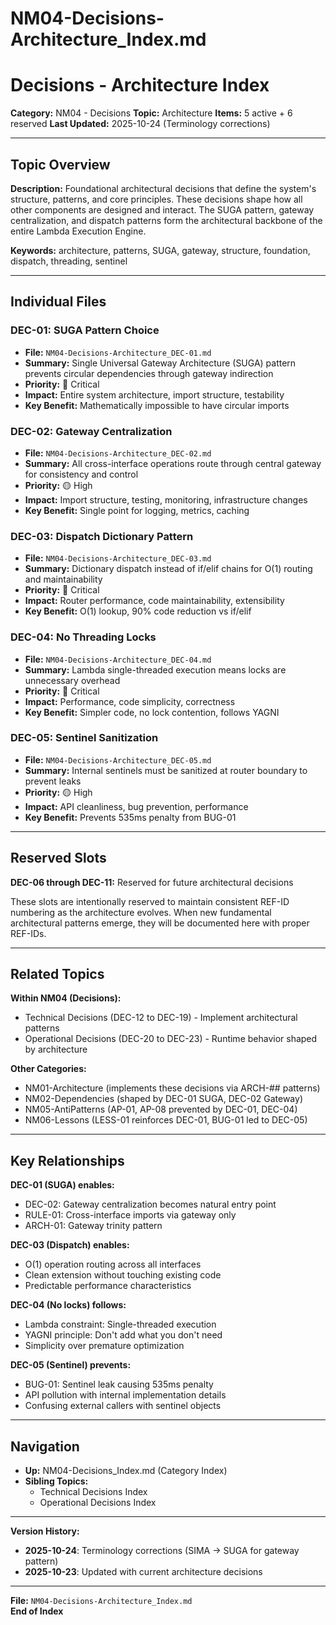 # NM04-Decisions-Architecture_Index.md

# Decisions - Architecture Index

**Category:** NM04 - Decisions
**Topic:** Architecture
**Items:** 5 active + 6 reserved
**Last Updated:** 2025-10-24 (Terminology corrections)

---

## Topic Overview

**Description:** Foundational architectural decisions that define the system's structure, patterns, and core principles. These decisions shape how all other components are designed and interact. The SUGA pattern, gateway centralization, and dispatch patterns form the architectural backbone of the entire Lambda Execution Engine.

**Keywords:** architecture, patterns, SUGA, gateway, structure, foundation, dispatch, threading, sentinel

---

## Individual Files

### DEC-01: SUGA Pattern Choice
- **File:** `NM04-Decisions-Architecture_DEC-01.md`
- **Summary:** Single Universal Gateway Architecture (SUGA) pattern prevents circular dependencies through gateway indirection
- **Priority:** 🔴 Critical
- **Impact:** Entire system architecture, import structure, testability
- **Key Benefit:** Mathematically impossible to have circular imports

### DEC-02: Gateway Centralization
- **File:** `NM04-Decisions-Architecture_DEC-02.md`
- **Summary:** All cross-interface operations route through central gateway for consistency and control
- **Priority:** 🟡 High
- **Impact:** Import structure, testing, monitoring, infrastructure changes
- **Key Benefit:** Single point for logging, metrics, caching

### DEC-03: Dispatch Dictionary Pattern
- **File:** `NM04-Decisions-Architecture_DEC-03.md`
- **Summary:** Dictionary dispatch instead of if/elif chains for O(1) routing and maintainability
- **Priority:** 🔴 Critical
- **Impact:** Router performance, code maintainability, extensibility
- **Key Benefit:** O(1) lookup, 90% code reduction vs if/elif

### DEC-04: No Threading Locks
- **File:** `NM04-Decisions-Architecture_DEC-04.md`
- **Summary:** Lambda single-threaded execution means locks are unnecessary overhead
- **Priority:** 🔴 Critical
- **Impact:** Performance, code simplicity, correctness
- **Key Benefit:** Simpler code, no lock contention, follows YAGNI

### DEC-05: Sentinel Sanitization
- **File:** `NM04-Decisions-Architecture_DEC-05.md`
- **Summary:** Internal sentinels must be sanitized at router boundary to prevent leaks
- **Priority:** 🟡 High
- **Impact:** API cleanliness, bug prevention, performance
- **Key Benefit:** Prevents 535ms penalty from BUG-01

---

## Reserved Slots

**DEC-06 through DEC-11:** Reserved for future architectural decisions

These slots are intentionally reserved to maintain consistent REF-ID numbering as the architecture evolves. When new fundamental architectural patterns emerge, they will be documented here with proper REF-IDs.

---

## Related Topics

**Within NM04 (Decisions):**
- Technical Decisions (DEC-12 to DEC-19) - Implement architectural patterns
- Operational Decisions (DEC-20 to DEC-23) - Runtime behavior shaped by architecture

**Other Categories:**
- NM01-Architecture (implements these decisions via ARCH-## patterns)
- NM02-Dependencies (shaped by DEC-01 SUGA, DEC-02 Gateway)
- NM05-AntiPatterns (AP-01, AP-08 prevented by DEC-01, DEC-04)
- NM06-Lessons (LESS-01 reinforces DEC-01, BUG-01 led to DEC-05)

---

## Key Relationships

**DEC-01 (SUGA) enables:**
- DEC-02: Gateway centralization becomes natural entry point
- RULE-01: Cross-interface imports via gateway only
- ARCH-01: Gateway trinity pattern

**DEC-03 (Dispatch) enables:**
- O(1) operation routing across all interfaces
- Clean extension without touching existing code
- Predictable performance characteristics

**DEC-04 (No locks) follows:**
- Lambda constraint: Single-threaded execution
- YAGNI principle: Don't add what you don't need
- Simplicity over premature optimization

**DEC-05 (Sentinel) prevents:**
- BUG-01: Sentinel leak causing 535ms penalty
- API pollution with internal implementation details
- Confusing external callers with sentinel objects

---

## Navigation

- **Up:** NM04-Decisions_Index.md (Category Index)
- **Sibling Topics:** 
  - Technical Decisions Index
  - Operational Decisions Index

---

**Version History:**
- **2025-10-24**: Terminology corrections (SIMA → SUGA for gateway pattern)
- **2025-10-23**: Updated with current architecture decisions

---

**File:** `NM04-Decisions-Architecture_Index.md`  
**End of Index**
